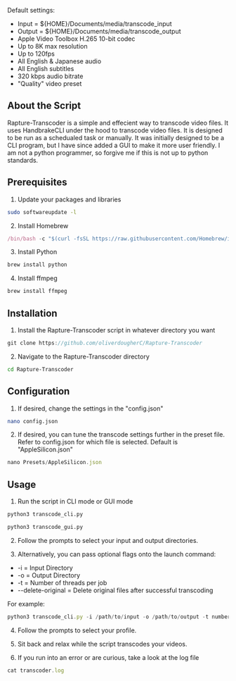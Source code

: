 Default settings:

* Input = ${HOME}/Documents/media/transcode_input
* Output = ${HOME}/Documents/media/transcode_output
* Apple Video Toolbox H.265 10-bit codec
* Up to 8K max resolution
* Up to 120fps
* All English & Japanese audio
* All English subtitles
* 320 kbps audio bitrate
* "Quality" video preset

<!-- ABOUT THE SCRIPT -->
## About the Script

Rapture-Transcoder is a simple and effecient way to transcode video files. It uses HandbrakeCLI under the hood to transcode video files. It is designed to be run as a schedualed task or manually. It was initially designed to be a CLI program, but I have since added a GUI to make it more user friendly. I am not a python programmer, so forgive me if this is not up to python standards.


<!-- PREREQUISITES -->
## Prerequisites

1. Update your packages and libraries
```sh
sudo softwareupdate -l
```

2. Install Homebrew
```js
/bin/bash -c "$(curl -fsSL https://raw.githubusercontent.com/Homebrew/install/HEAD/install.sh)"
```

3. Install Python
```sh
brew install python
```

4. Install ffmpeg
```sh
brew install ffmpeg
```


<!-- INSTALLATION -->
## Installation

1. Install the Rapture-Transcoder script in whatever directory you want
```js
git clone https://github.com/oliverdougherC/Rapture-Transcoder
```
2. Navigate to the Rapture-Transcoder directory
```sh
cd Rapture-Transcoder
```

<!-- CONFIGURATION -->
## Configuration

1. If desired, change the settings in the "config.json"
```sh
nano config.json
```

2. If desired, you can tune the transcode settings further in the preset file. Refer to config.json for which file is selected. Default is "AppleSilicon.json"
```js
nano Presets/AppleSilicon.json
```




<!-- USAGE -->
## Usage

1. Run the script in CLI mode or GUI mode
```sh
python3 transcode_cli.py
```
```sh
python3 transcode_gui.py
```

2. Follow the prompts to select your input and output directories.

3. Alternatively, you can pass optional flags onto the launch command:

* -i = Input Directory
* -o = Output Directory
* -t = Number of threads per job
* --delete-original = Delete original files after successful transcoding

For example:
```js
python3 transcode_cli.py -i /path/to/input -o /path/to/output -t number_of_threads --delete-original
```

4. Follow the prompts to select your profile.

5. Sit back and relax while the script transcodes your videos.

6. If you run into an error or are curious, take a look at the log file
```js
cat transcoder.log
```


